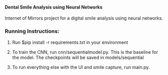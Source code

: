 #### Dental Smile Analysis using Neural Networks ####
Internet of Mirrors project for a digital smile analysis using neural networks.

### Running Instructions: ###
1. Run $pip install -r requirements.txt in your environment

2. To train the CNN, run cnn/sequentialmodel.py. This is the baseline for the model. The checkpoints will be saved in models/sequential

3. To run everything else with the UI and smile capture, run main.py.

